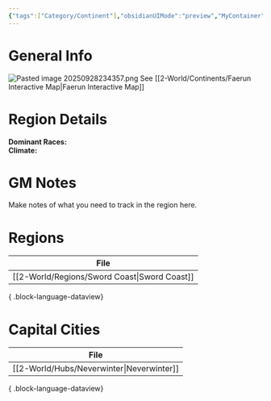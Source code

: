 ```yaml
---
{"tags":["Category/Continent"],"obsidianUIMode":"preview","MyContainer":"[[Toril|Toril]]","image":"Faerûn 1.png","dg-publish":true,"dg-path":"World/Continents/Faerûn.md","permalink":"/world/continents/faerun/","dgPassFrontmatter":true,"updated":"2025-09-28T23:44:00.000+01:00"}
---
```





# General Info
![Pasted image 20250928234357.png](/img/user/z_Assets/Pasted%20image%2020250928234357.png)
See [[2-World/Continents/Faerun Interactive Map\|Faerun Interactive Map]]

# Region Details

**Dominant Races:**  
**Climate:** 

# GM Notes

Make notes of what you need to track in the region here. 

# Regions

| File                                            |
| ----------------------------------------------- |
| [[2-World/Regions/Sword Coast\|Sword Coast]] |

{ .block-language-dataview}
# Capital Cities

| File                                         |
| -------------------------------------------- |
| [[2-World/Hubs/Neverwinter\|Neverwinter]] |

{ .block-language-dataview}
